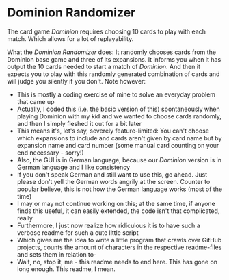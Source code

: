 # Dominion Randomizer

The card game *Dominion* requires choosing 10 cards to play with each match. Which allows for a lot of replayability.

What the *Dominion Randomizer* does: It randomly chooses cards from the Dominion base game and three of its expansions. It informs you when it has output the 10 cards needed to start a match of *Dominion*. And then it expects you to play with this randomly generated combination of cards and will judge you silently if you don't. Note however:

- This is mostly a coding exercise of mine to solve an everyday problem that came up
- Actually, I coded this (i.e. the basic version of this) spontaneously when playing Dominion with my kid and we wanted to choose cards randomly, and then I simply fleshed it out for a bit later
- This means it's, let's say, severely feature-limited: You can't choose which expansions to include and cards aren't given by card name but by expansion name and card number (some manual card counting on your end necessary - sorry!)
- Also, the GUI is in German language, because our *Dominion* version is in German language and I like consistency
- If you don't speak German and still want to use this, go ahead. Just please don't yell the German words angrily at the screen. Counter to popular believe, this is not how the German language works (most of the time)
- I may or may not continue working on this; at the same time, if anyone finds this useful, it can easily extended, the code isn't that complicated, really
- Furthermore, I just now realize how ridiculous it is to have such a verbose readme for such a cute little script
- Which gives me the idea to write a little program that crawls over GitHub projects, counts the amount of characters in the respective readme-files and sets them in relation to-
- Wait, no, stop it, me - this readme needs to end here. This has gone on long enough. This readme, I mean.
